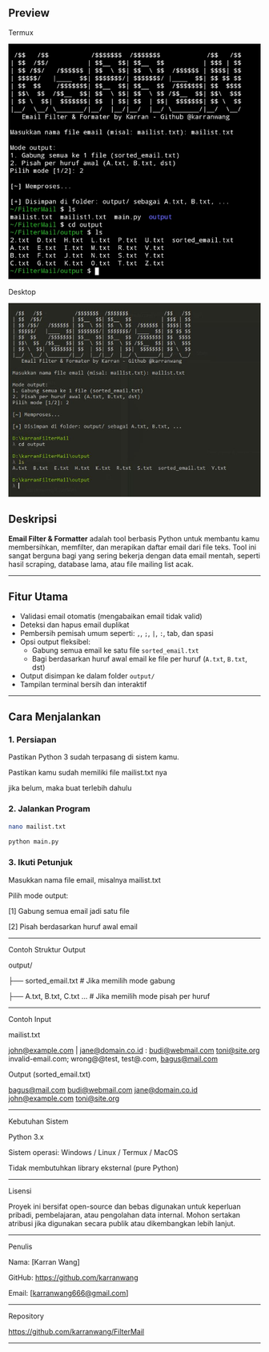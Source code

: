 ## Preview

Termux

![Preview](images.jpg)

Desktop

![Preview](images2.jpg)

## Deskripsi

**Email Filter & Formatter** adalah tool berbasis Python untuk membantu kamu membersihkan, memfilter, dan merapikan daftar email dari file teks. Tool ini sangat berguna bagi yang sering bekerja dengan data email mentah, seperti hasil scraping, database lama, atau file mailing list acak.

---

## Fitur Utama

- Validasi email otomatis (mengabaikan email tidak valid)
- Deteksi dan hapus email duplikat
- Pembersih pemisah umum seperti: `,`, `;`, `|`, `:`, tab, dan spasi
- Opsi output fleksibel:
  - Gabung semua email ke satu file `sorted_email.txt`
  - Bagi berdasarkan huruf awal email ke file per huruf (`A.txt`, `B.txt`, dst)
- Output disimpan ke dalam folder `output/`
- Tampilan terminal bersih dan interaktif

---

## Cara Menjalankan

### 1. Persiapan

Pastikan Python 3 sudah terpasang di sistem kamu.

Pastikan kamu sudah memiliki file mailist.txt nya

jika belum, maka buat terlebih dahulu

### 2. Jalankan Program

```bash
nano mailist.txt
```

```bash
python main.py
```

### 3. Ikuti Petunjuk

Masukkan nama file email, misalnya mailist.txt

Pilih mode output:

[1] Gabung semua email jadi satu file

[2] Pisah berdasarkan huruf awal email




---

Contoh Struktur Output

output/

├── sorted_email.txt         # Jika memilih mode gabung

├── A.txt, B.txt, C.txt ...  # Jika memilih mode pisah per huruf


---

Contoh Input

mailist.txt

john@example.com | jane@domain.co.id : budi@webmail.com   toni@site.org
invalid-email.com; wrong@@test, test@.com, bagus@mail.com

Output (sorted_email.txt)

bagus@mail.com
budi@webmail.com
jane@domain.co.id
john@example.com
toni@site.org


---

Kebutuhan Sistem

Python 3.x

Sistem operasi: Windows / Linux / Termux / MacOS

Tidak membutuhkan library eksternal (pure Python)



---

Lisensi

Proyek ini bersifat open-source dan bebas digunakan untuk keperluan pribadi, pembelajaran, atau pengolahan data internal. Mohon sertakan atribusi jika digunakan secara publik atau dikembangkan lebih lanjut.


---

Penulis

Nama: [Karran Wang]

GitHub: https://github.com/karranwang

Email: [karranwang666@gmail.com]



---

Repository

https://github.com/karranwang/FilterMail

---
